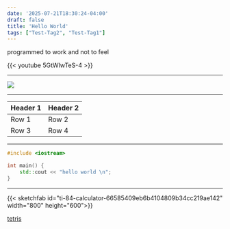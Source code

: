 ```yaml
---
date: '2025-07-21T18:30:24-04:00'
draft: false
title: 'Hello World'
tags: ["Test-Tag2", "Test-Tag1"]
---
```

programmed to work and not to feel

{{< youtube 5GtWIwTeS-4 >}}

---

![](/images/maxwell.gif)

---

| Header 1 | Header 2 |
|----------|----------|
| Row 1    | Row 2    |
| Row 3    | Row 4    |

---

```cpp
#include <iostream>

int main() {
    std::cout << "hello world \n";    
}
```

---

{{< sketchfab id="ti-84-calculator-66585409eb6b4104809b34cc219ae142" width="800" height="600">}}

[tetris](/tetris.html)




